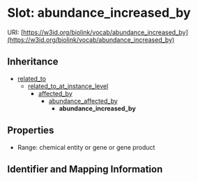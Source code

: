# Slot: abundance_increased_by

URI: [https://w3id.org/biolink/vocab/abundance_increased_by](https://w3id.org/biolink/vocab/abundance_increased_by)




## Inheritance

* [related_to](related_to.md)
    * [related_to_at_instance_level](related_to_at_instance_level.md)
        * [affected_by](affected_by.md)
            * [abundance_affected_by](abundance_affected_by.md)
                * **abundance_increased_by**



## Properties

 * Range: chemical entity or gene or gene product



## Identifier and Mapping Information





